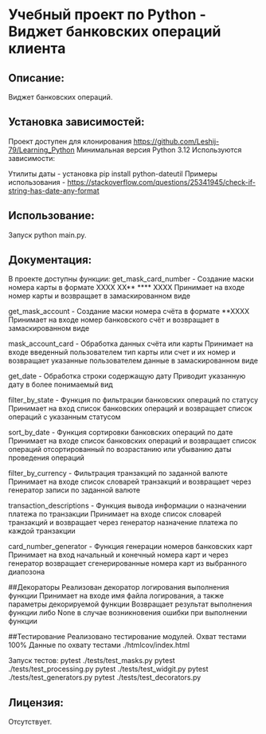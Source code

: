 # Учебный проект по Python - Виджет банковских операций клиента

## Описание:

Виджет банковских операций.

## Установка зависимостей:

Проект доступен для клонирования https://github.com/Leshij-79/Learning_Python
Минимальная версия Python 3.12
Используются зависимости:

Утилиты даты - установка pip install python-dateutil
Примеры использования - https://stackoverflow.com/questions/25341945/check-if-string-has-date-any-format

## Использование:

Запуск python main.py.

## Документация:

В проекте доступны функции:
get_mask_card_number - Создание маски номера карты в формате ХХХХ ХХ** **** ХХХХ
Принимает на входе номер карты и возвращает в замаскированном виде

get_mask_account - Создание маски номера счёта в формате **ХХХХ
Принимает на входе номер банковского счёт и возвращает в замаскированном виде

mask_account_card - Обработка данных счёта или карты
Принимает на входе введенный пользователем тип карты или счет и их номер и возвращает 
указанные пользователем данные в замаскированном виде 

get_date - Обработка строки содержащую дату
Приводит указанную дату в более понимаемый вид

filter_by_state - Функция по фильтрации банковских операций по статусу
Принимает на вход список банковских операций и возвращает список операций с указанным статусом

sort_by_date - Функция сортировки банковских операций по дате
Принимает на входе список банковских операций и возвращает список операций отсортированный по возрастанию
или убыванию даты проведения операций

filter_by_currency - Фильтрация транзакций по заданной валюте
Принимает на входе список словарей транзакций и возвращает через генератор записи по заданной валюте

transaction_descriptions - Функция вывода информации о назначении платежа по транзакции
Принимает на входе список словарей транзакций и возвращает через генератор назначение платежа по каждой транзакции

card_number_generator - Функция генерации номеров банковских карт
Принимает на вход начальный и конечный номера карт и через генератор возвращает сгенерированные
номера карт из выбранного диапозона

##Декораторы
Реализован декоратор логирования выполнения функции
Принимает на входе имя файла логирования, а также параметры декорируемой функции
Возвращает результат выполнения функции либо None в случае возникновения ошибки при выполнении функции

##Тестирование
Реализовано тестирование модулей.
Охват тестами 100%
Данные по охвату тестами ./htmlcov/index.html

Запуск тестов:
pytest ./tests/test_masks.py
pytest ./tests/test_processing.py
pytest ./tests/test_widgit.py
pytest ./tests/test_generators.py
pytest ./tests/test_decorators.py


## Лицензия:

Отсутствует.
